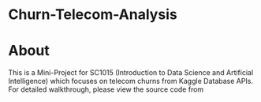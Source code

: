 # Churn-Telecom-Analysis

# About
This is a Mini-Project for SC1015 (Introduction to Data Science and Artificial Intelligence) which focuses on telecom churns from Kaggle Database APIs. For detailed walkthrough, please view the source code from
